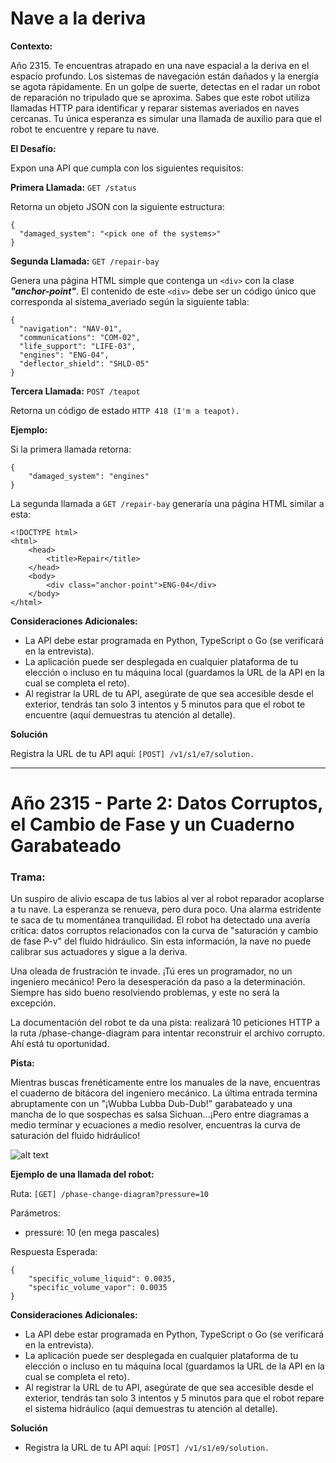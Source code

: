 # Nave a la deriva

**Contexto:**

Año 2315. Te encuentras atrapado en una nave espacial a la deriva en el espacio profundo. Los sistemas de navegación están dañados y la energía se agota rápidamente. En un golpe de suerte, detectas en el radar un robot de reparación no tripulado que se aproxima. Sabes que este robot utiliza llamadas HTTP para identificar y reparar sistemas averiados en naves cercanas. Tu única esperanza es simular una llamada de auxilio para que el robot te encuentre y repare tu nave.

**El Desafío:**

Expon una API que cumpla con los siguientes requisitos:

**Primera Llamada:** ``GET /status``

Retorna un objeto JSON con la siguiente estructura:

```
{
  "damaged_system": "<pick one of the systems>"
}
```

**Segunda Llamada:** ``GET /repair-bay``

Genera una página HTML simple que contenga un ``<div>`` con la clase ***"anchor-point"***.
El contenido de este ``<div>`` debe ser un código único que corresponda al sistema_averiado según la siguiente tabla:
```
{
  "navigation": "NAV-01",
  "communications": "COM-02",
  "life_support": "LIFE-03",
  "engines": "ENG-04",
  "deflector_shield": "SHLD-05"
}
```

**Tercera Llamada:** ``POST /teapot``

Retorna un código de estado ``HTTP 418 (I'm a teapot).``

**Ejemplo:**

Si la primera llamada retorna:
```
{
    "damaged_system": "engines"
}
```

La segunda llamada a ``GET /repair-bay`` generaría una página HTML similar a esta:
```
<!DOCTYPE html>
<html>
    <head>
        <title>Repair</title>
    </head>
    <body>
        <div class="anchor-point">ENG-04</div>
    </body>
</html>
```

**Consideraciones Adicionales:**

* La API debe estar programada en Python, TypeScript o Go (se verificará en la entrevista).
* La aplicación puede ser desplegada en cualquier plataforma de tu elección o incluso en tu máquina local (guardamos la URL de la API en la cual se completa el reto).
* Al registrar la URL de tu API, asegúrate de que sea accesible desde el exterior, tendrás tan solo 3 intentos y 5 minutos para que el robot te encuentre (aquí demuestras tu atención al detalle).

**Solución**

Registra la URL de tu API aquí: ``[POST] /v1/s1/e7/solution.``

***

# Año 2315 - Parte 2: Datos Corruptos, el Cambio de Fase y un Cuaderno Garabateado

### Trama:

Un suspiro de alivio escapa de tus labios al ver al robot reparador acoplarse a tu nave. La esperanza se renueva, pero dura poco. Una alarma estridente te saca de tu momentánea tranquilidad. El robot ha detectado una avería crítica: datos corruptos relacionados con la curva de "saturación y cambio de fase P-v" del fluido hidráulico. Sin esta información, la nave no puede calibrar sus actuadores y sigue a la deriva.

Una oleada de frustración te invade. ¡Tú eres un programador, no un ingeniero mecánico! Pero la desesperación da paso a la determinación. Siempre has sido bueno resolviendo problemas, y este no será la excepción.

La documentación del robot te da una pista: realizará 10 peticiones HTTP a la ruta /phase-change-diagram para intentar reconstruir el archivo corrupto. Ahí está tu oportunidad.

**Pista:**

Mientras buscas frenéticamente entre los manuales de la nave, encuentras el cuaderno de bitácora del ingeniero mecánico. La última entrada termina abruptamente con un "¡Wubba Lubba Dub-Dub!" garabateado y una mancha de lo que sospechas es salsa Sichuan...¡Pero entre diagramas a medio terminar y ecuaciones a medio resolver, encuentras la curva de saturación del fluido hidráulico!


![alt text](image.png)

**Ejemplo de una llamada del robot:**

Ruta: ``[GET] /phase-change-diagram?pressure=10``

Parámetros:
* pressure: 10 (en mega pascales)

Respuesta Esperada:
```
{
    "specific_volume_liquid": 0.0035,
    "specific_volume_vapor": 0.0035
}
```

**Consideraciones Adicionales:**

* La API debe estar programada en Python, TypeScript o Go (se verificará en la entrevista).
* La aplicación puede ser desplegada en cualquier plataforma de tu elección o incluso en tu máquina local (guardamos la URL de la API en la cual se completa el reto).
* Al registrar la URL de tu API, asegúrate de que sea accesible desde el exterior, tendrás tan solo 3 intentos y 5 minutos para que el robot repare el sistema hidráulico (aquí demuestras tu atención al detalle).

**Solución**

* Registra la URL de tu API aquí: ``[POST] /v1/s1/e9/solution.``